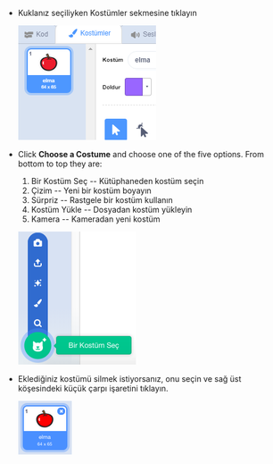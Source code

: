 - Kuklanız seçiliyken Kostümler sekmesine tıklayın
    
    ![kostümler sekmesi](images/costumes_tab.png)

- Click **Choose a Costume** and choose one of the five options. From bottom to top they are:
    
    1. Bir Kostüm Seç -- Kütüphaneden kostüm seçin
    2. Çizim -- Yeni bir kostüm boyayın
    3. Sürpriz -- Rastgele bir kostüm kullanın
    4. Kostüm Yükle -- Dosyadan kostüm yükleyin
    5. Kamera -- Kameradan yeni kostüm
    
    ![konum seç](images/choose_location.png)

- Eklediğiniz kostümü silmek istiyorsanız, onu seçin ve sağ üst köşesindeki küçük çarpı işaretini tıklayın.
    
    ![kostümü sil](images/delete_costume.png)